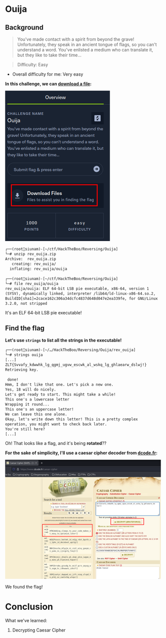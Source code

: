# Ouija

## Background

> You've made contact with a spirit from beyond the grave! Unfortunately, they speak in an ancient tongue of flags, so you can't understand a word. You've enlisted a medium who can translate it, but they like to take their time...

> Difficulty: Easy

- Overall difficulty for me: Very easy

**In this challenge, we can [download a file](https://raw.githubusercontent.com/siunam321/CTF-Writeups/main/HackTheBoo/Reversing/Ouija/rev_ouija.zip):**

![](https://raw.githubusercontent.com/siunam321/CTF-Writeups/main/HackTheBoo/Reversing/Ouija/images/a1.png)

```
┌──(root🌸siunam)-[~/ctf/HackTheBoo/Reversing/Ouija]
└─# unzip rev_ouija.zip         
Archive:  rev_ouija.zip
   creating: rev_ouija/
  inflating: rev_ouija/ouija

┌──(root🌸siunam)-[~/ctf/HackTheBoo/Reversing/Ouija]
└─# file rev_ouija/ouija 
rev_ouija/ouija: ELF 64-bit LSB pie executable, x86-64, version 1 (SYSV), dynamically linked, interpreter /lib64/ld-linux-x86-64.so.2, BuildID[sha1]=2cace162c306a34dcfc4837d648d047e2ea339fe, for GNU/Linux 3.2.0, not stripped
```

It's an ELF 64-bit LSB pie executable!

## Find the flag

**Let's use `strings` to list all the strings in the executable!** 
```
┌──(root🌸siunam)-[~/…/HackTheBoo/Reversing/Ouija/rev_ouija]
└─# strings ouija
[...]
ZLT{Svvafy_kdwwhk_lg_qgmj_ugvw_escwk_al_wskq_lg_ghlaearw_dslwj!}
Retrieving key.
     
 done!
Hmm, I don't like that one. Let's pick a new one.
Yes, 18 will do nicely.
Let's get ready to start. This might take a while!
This one's a lowercase letter
Wrapping it round...
This one's an uppercase letter!
We can leave this one alone.
Okay, let's write down this letter! This is a pretty complex operation, you might want to check back later.
You're still here?
[...]
```

Oh! That looks like a flag, and it's being **rotated**??

**For the sake of simplicity, I'll use a caesar cipher decoder from [dcode.fr](https://www.dcode.fr/caesar-cipher):**

![](https://raw.githubusercontent.com/siunam321/CTF-Writeups/main/HackTheBoo/Reversing/Ouija/images/a2.png)

We found the flag!

# Conclusion

What we've learned:

1. Decrypting Caesar Cipher